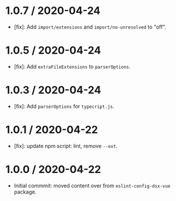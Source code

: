 1.0.7 / 2020-04-24
==================

- [fix]: Add `import/extensions` and `import/no-unresolved` to "off".
  
1.0.5 / 2020-04-24
==================

- [fix]: Add `extraFileExtensions` to `parserOptions`.

1.0.3 / 2020-04-24
==================

- [fix]: Add `parserOptions` for `typecript.js`.

1.0.1 / 2020-04-22
==================

- [fix]: update npm script: lint, remove `--ext`.

1.0.0 / 2020-04-22
==================

- Initial commmit: moved content over from `eslint-config-dsx-vue` package.
